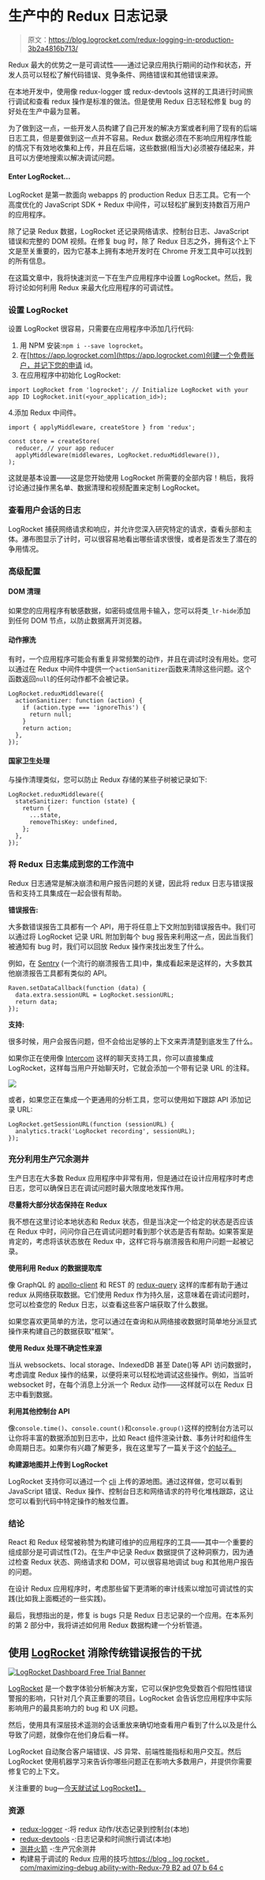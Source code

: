 # 生产中的 Redux 日志记录

> 原文：<https://blog.logrocket.com/redux-logging-in-production-3b2a4816b713/>

Redux 最大的优势之一是可调试性——通过记录应用执行期间的动作和状态，开发人员可以轻松了解代码错误、竞争条件、网络错误和其他错误来源。

在本地开发中，使用像 redux-logger 或 redux-devtools 这样的工具进行时间旅行调试和查看 redux 操作是标准的做法。但是使用 Redux 日志轻松修复 bug 的好处在生产中最为显著。

为了做到这一点，一些开发人员构建了自己开发的解决方案或者利用了现有的后端日志工具，但是要做到这一点并不容易。Redux 数据必须在不影响应用程序性能的情况下有效地收集和上传，并且在后端，这些数据(相当大)必须被存储起来，并且可以方便地搜索以解决调试问题。

#### Enter LogRocket…

LogRocket 是第一款面向 webapps 的 production Redux 日志工具。它有一个高度优化的 JavaScript SDK + Redux 中间件，可以轻松扩展到支持数百万用户的应用程序。

除了记录 Redux 数据，LogRocket 还记录网络请求、控制台日志、JavaScript 错误和完整的 DOM 视频。在修复 bug 时，除了 Redux 日志之外，拥有这个上下文是至关重要的，因为它基本上拥有本地开发时在 Chrome 开发工具中可以找到的所有信息。

在这篇文章中，我将快速浏览一下在生产应用程序中设置 LogRocket。然后，我将讨论如何利用 Redux 来最大化应用程序的可调试性。

### 设置 LogRocket

设置 LogRocket 很容易，只需要在应用程序中添加几行代码:

1.  用 NPM 安装:`npm i --save logrocket`。
2.  在[https://app.logrocket.com](https://app.logrocket.com)创建一个免费账户，并记下您的申请 id。
3.  在应用程序中初始化 LogRocket:

```
import LogRocket from 'logrocket'; // Initialize LogRocket with your app ID LogRocket.init(<your_application_id>);
```

4.添加 Redux 中间件。

```
import { applyMiddleware, createStore } from 'redux';

const store = createStore(
  reducer, // your app reducer
  applyMiddleware(middlewares, LogRocket.reduxMiddleware()),
);
```

这就是基本设置——这是您开始使用 LogRocket 所需要的全部内容！稍后，我将讨论通过操作黑名单、数据清理和视频配置来定制 LogRocket。

### 查看用户会话的日志

LogRocket 捕获网络请求和响应，并允许您深入研究特定的请求，查看头部和主体。瀑布图显示了计时，可以很容易地看出哪些请求很慢，或者是否发生了潜在的争用情况。

### **高级配置**

#### DOM 清理

如果您的应用程序有敏感数据，如密码或信用卡输入，您可以将类`_lr-hide`添加到任何 DOM 节点，以防止数据离开浏览器。

#### 动作擦洗

有时，一个应用程序可能会有重复非常频繁的动作，并且在调试时没有用处。您可以通过在 Redux 中间件中提供一个`actionSanitizer`函数来清除这些问题。这个函数返回`null`的任何动作都不会被记录。

```
LogRocket.reduxMiddleware({
  actionSanitizer: function (action) {
    if (action.type === 'ignoreThis') {
      return null;
    }
    return action;
  },
});
```

#### 国家卫生处理

与操作清理类似，您可以防止 Redux 存储的某些子树被记录如下:

```
LogRocket.reduxMiddleware({
  stateSanitizer: function (state) {
    return {
      ...state,
      removeThisKey: undefined,
    };
  },
});
```

### 将 Redux 日志集成到您的工作流中

Redux 日志通常是解决崩溃和用户报告问题的关键，因此将 redux 日志与错误报告和支持工具集成在一起会很有帮助。

**错误报告:**

大多数错误报告工具都有一个 API，用于将任意上下文附加到错误报告中。我们可以通过将 LogRocket 记录 URL 附加到每个 bug 报告来利用这一点，因此当我们被通知有 bug 时，我们可以回放 Redux 操作来找出发生了什么。

例如，在 [Sentry](https://getsentry.com) (一个流行的崩溃报告工具)中，集成看起来是这样的，大多数其他崩溃报告工具都有类似的 API。

```
Raven.setDataCallback(function (data) {
  data.extra.sessionURL = LogRocket.sessionURL;
  return data;
});
```

**支持:**

很多时候，用户会报告问题，但不会给出足够的上下文来弄清楚到底发生了什么。

如果你正在使用像 [Intercom](https://intercom.com) 这样的聊天支持工具，你可以直接集成 LogRocket，这样每当用户开始聊天时，它就会添加一个带有记录 URL 的注释。

![](img/a4edd460a82731367ed1574f420a9385.png)

或者，如果您正在集成一个更通用的分析工具，您可以使用如下跟踪 API 添加记录 URL:

```
LogRocket.getSessionURL(function (sessionURL) {
  analytics.track('LogRocket recording', sessionURL);
});
```

### 充分利用生产冗余测井

生产日志在大多数 Redux 应用程序中非常有用，但是通过在设计应用程序时考虑日志，您可以确保日志在调试问题时最大限度地发挥作用。

**尽量将大部分状态保持在 Redux**

我不想在这里讨论本地状态和 Redux 状态，但是当决定一个给定的状态是否应该在 Redux 中时，问问你自己在调试问题时看到那个状态是否有帮助。如果答案是肯定的，考虑将该状态放在 Redux 中，这样它将与崩溃报告和用户问题一起被记录。

**使用利用 Redux 的数据提取库**

像 GraphQL 的 [apollo-client](https://github.com/apollographql/apollo-client) 和 REST 的 [redux-query](https://github.com/amplitude/redux-query) 这样的库都有助于通过 redux 从网络获取数据。它们使用 Redux 作为持久层，这意味着在调试问题时，您可以检查您的 Redux 日志，以查看这些客户端获取了什么数据。

如果您喜欢更简单的方法，您可以通过在查询和从网络接收数据时简单地分派显式操作来构建自己的数据获取“框架”。

**使用 Redux 处理不确定性来源**

当从 websockets、local storage、IndexedDB 甚至 Date()等 API 访问数据时，考虑调度 Redux 操作的结果，以便将来可以轻松地调试这些操作。例如，当监听 websocket 时，在每个消息上分派一个 Redux 动作——这样就可以在 Redux 日志中看到数据。

**利用其他控制台 API**

像`console.time()`、`console.count()`和`console.group()`这样的控制台方法可以让你将丰富的数据添加到日志中，比如 React 组件渲染计数、事务计时和组件生命周期日志。如果你有兴趣了解更多，我在这里写了一篇关于这个[的帖子。](https://blog.logrocket.com/leveraging-the-console-api-in-react-apps-44df6d1ebeb2)

**构建源地图并上传到 LogRocket**

LogRocket 支持你可以通过一个 [cli](https://github.com/LogRocket/logrocket-cli) 上传的源地图。通过这样做，您可以看到 JavaScript 错误、Redux 操作、控制台日志和网络请求的符号化堆栈跟踪，这让您可以看到代码中特定操作的触发位置。

### 结论

React 和 Redux 经常被称赞为构建可维护的应用程序的工具——其中一个重要的组成部分是可调试性(T2)。在生产中记录 Redux 数据提供了这种洞察力，因为通过检查 Redux 状态、网络请求和 DOM，可以很容易地调试 bug 和其他用户报告的问题。

在设计 Redux 应用程序时，考虑那些留下更清晰的审计线索以增加可调试性的实践(比如我上面概述的一些实践)。

最后，我想指出的是，修复 is bugs 只是 Redux 日志记录的一个应用。在本系列的第 2 部分中，我将讲述如何用 Redux 数据构建一个分析管道。

## 使用 [LogRocket](https://lp.logrocket.com/blg/signup) 消除传统错误报告的干扰

[![LogRocket Dashboard Free Trial Banner](img/d6f5a5dd739296c1dd7aab3d5e77eeb9.png)](https://lp.logrocket.com/blg/signup)

[LogRocket](https://lp.logrocket.com/blg/signup) 是一个数字体验分析解决方案，它可以保护您免受数百个假阳性错误警报的影响，只针对几个真正重要的项目。LogRocket 会告诉您应用程序中实际影响用户的最具影响力的 bug 和 UX 问题。

然后，使用具有深层技术遥测的会话重放来确切地查看用户看到了什么以及是什么导致了问题，就像你在他们身后看一样。

LogRocket 自动聚合客户端错误、JS 异常、前端性能指标和用户交互。然后 LogRocket 使用机器学习来告诉你哪些问题正在影响大多数用户，并提供你需要修复它的上下文。

关注重要的 bug—[今天就试试 LogRocket】。](https://lp.logrocket.com/blg/signup-issue-free)

### 资源

*   [redux-logger](https://github.com/evgenyrodionov/redux-logger) -:将 redux 动作/状态记录到控制台(本地)
*   [redux-devtools](https://github.com/gaearon/redux-devtools) -:日志记录和时间旅行调试(本地)
*   [测井火箭](https://logrocket.com) -:生产冗余测井
*   构建易于调试的 Redux 应用的技巧:[https://blog . log rocket . com/maximizing-debug ability-with-Redux-79 B2 ad 07 b 64 c](https://blog.logrocket.com/maximizing-debuggability-with-redux-79b2ad07b64c)